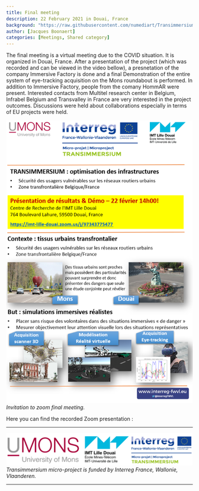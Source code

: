 ```yaml
---
title: Final meeting
description: 22 February 2021 in Douai, France
background: "https://raw.githubusercontent.com/numediart/Transimmersium/main/assets/img/trans_logo.jpg?ixlib=rb-1.2.1&ixid=eyJhcHBfaWQiOjEyMDd9&auto=format&fit=crop&w=1200&q=80"
author: [Jacques Boonaert]
categories: [Meetings, Shared category]
---
```


The final meeting is a virtual meeting due to the COVID situation. It is organized in Douai, France. After a presentation of the project (which was recorded and can be viewed in the video bellow), a presnetation of the company Immersive Factory is done and a final Demonstration of the entire system of eye-tracking acquisition on the Mons roundabout is performed. In addition to Immersive Factory, people from the comany HommAR were present. Interested contacts from Multitel research center in Belgium, Infrabel Belgium and Transvalley in France are very interested in the project outcomes. Discussions were held about collaborations especially in terms of EU projects were held. 


![Project partners](https://raw.githubusercontent.com/numediart/Transimmersium/main/assets/img/final_meeting.png)
_Invitation to zoom final meeting._

Here you can find the recorded Zoom presentation : 


---

![Project partners](https://raw.githubusercontent.com/numediart/Transimmersium/main/assets/img/trans_partners.jpg)
_Transimmersium micro-project is funded by Interreg France, Wallonie, Vlaanderen._

---
